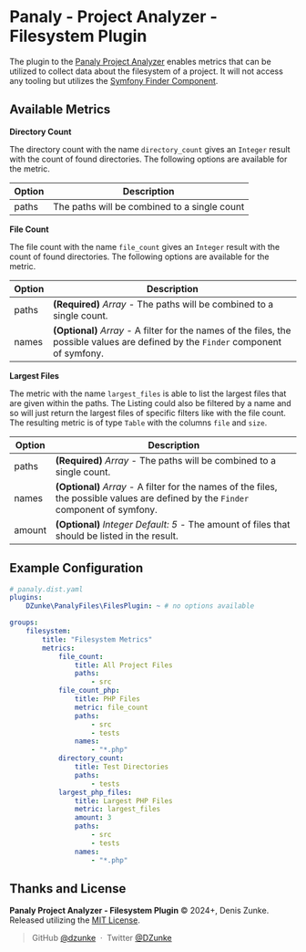 # Panaly - Project Analyzer - Filesystem Plugin

The plugin to the [Panaly Project Analyzer](https://github.com/DZunke/panaly) enables metrics that can be utilized to
collect data about the filesystem of a project. It will not access any tooling but utilizes the
[Symfony Finder Component](https://symfony.com/doc/current/components/finder.html).

## Available Metrics

**Directory Count**

The directory count with the name `directory_count` gives an `Integer` result with the count of found directories.
The following options are available for the metric.

| Option | Description                                  |
|--------|----------------------------------------------|
| paths  | The paths will be combined to a single count | 

**File Count**

The file count with the name `file_count` gives an `Integer` result with the count of found directories. The following
options are available for the metric.

| Option | Description                                                                                                                         |
|--------|-------------------------------------------------------------------------------------------------------------------------------------|
| paths  | **(Required)** *Array* - The paths will be combined to a single count.                                                              | 
| names  | **(Optional)** *Array* - A filter for the names of the files, the possible values are defined by the `Finder` component of symfony. |

**Largest Files**

The metric with the name `largest_files` is able to list the largest files that are given within the paths. 
The Listing could also be filtered by a name and so will just return the largest files of specific filters like with 
the file count. The resulting metric is of type `Table` with the columns `file` and `size`.

| Option | Description                                                                                                                         |
|--------|-------------------------------------------------------------------------------------------------------------------------------------|
| paths  | **(Required)** *Array* - The paths will be combined to a single count.                                                              | 
| names  | **(Optional)** *Array* - A filter for the names of the files, the possible values are defined by the `Finder` component of symfony. |
| amount | **(Optional)** *Integer* *Default: 5* - The amount of files that should be listed in the result.                                    |

## Example Configuration

```yaml
# panaly.dist.yaml
plugins:
    DZunke\PanalyFiles\FilesPlugin: ~ # no options available

groups:
    filesystem:
        title: "Filesystem Metrics"
        metrics:
            file_count:
                title: All Project Files
                paths:
                    - src
            file_count_php:
                title: PHP Files
                metric: file_count
                paths:
                    - src
                    - tests
                names:
                    - "*.php"
            directory_count:
                title: Test Directories
                paths:
                    - tests
            largest_php_files:
                title: Largest PHP Files
                metric: largest_files
                amount: 3
                paths:
                    - src
                    - tests
                names:
                    - "*.php"
```

## Thanks and License

**Panaly Project Analyzer - Filesystem Plugin** © 2024+, Denis Zunke. Released utilizing
the [MIT License](https://mit-license.org/).

> GitHub [@dzunke](https://github.com/DZunke) &nbsp;&middot;&nbsp;
> Twitter [@DZunke](https://twitter.com/DZunke)
